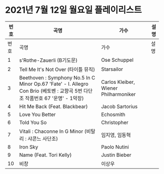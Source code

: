 # 2021년 7월 12일 월요일 플레이리스트

| 번호 | 곡명 | 가수 | 설명 |
|------|------|------|------|
| 번호 | 곡명 | 가수 | 설명 |
| 1 | s'Rothe-Zauerli (B기도문) | Ose Schuppel |  |
| 2 | Tell Me It's Not Over (타이틀 뮤직) | Starsailor |  |
| 3 | Beethoven : Symphony No.5 In C Minor Op.67 'Fate' - I. Allegro Con Brio (베토벤 : 교향곡 5번 다단조 작품번호 67 '운명' - 1악장) | Carlos Kleiber, Wiener Philharmoniker |  |
| 4 | Hit Me Back (Feat. Blackbear) | Jacob Sartorius |  |
| 5 | Love You Better | Echosmith |  |
| 6 | Told You So | Christopher |  |
| 7 | Vitali : Chaconne In G Minor (비탈리 : 샤콘느 사단조) | 임지영, 임동혁 |  |
| 8 | Iron Sky | Paolo Nutini |  |
| 9 | Name (Feat. Tori Kelly) | Justin Bieber |  |
| 10 | 비창 | 이상우 |  |
